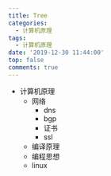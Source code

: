 ```yaml
---
title: Tree
categories:
  - 计算机原理
tags:
  - 计算机原理
date: '2019-12-30 11:44:00'
top: false
comments: true
---
```


+ 计算机原理
    + 网络
        + dns
        + bgp
        + 证书
        + ssl
    + 编译原理
    + 编程思想
    + linux
